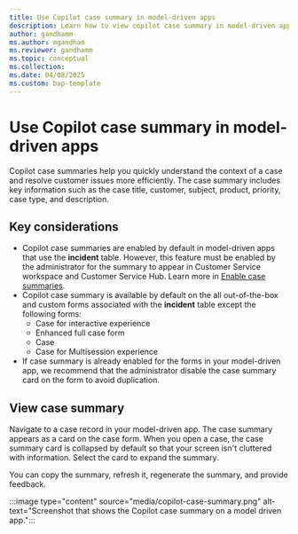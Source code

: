 ```yaml
---
title: Use Copilot case summary in model-driven apps
description: Learn how to view copilot case summary in model-driven apps.
author: gandhamm
ms.author: mgandham
ms.reviewer: gandhamm
ms.topic: conceptual 
ms.collection: 
ms.date: 04/08/2025
ms.custom: bap-template 
---
```


# Use Copilot case summary in model-driven apps

Copilot case summaries help you quickly understand the context of a case and resolve customer issues more efficiently. The case summary includes key information such as the case title, customer, subject, product, priority, case type, and description.

## Key considerations

- Copilot case summaries are enabled by default in model-driven apps that use the **incident** table. However, this feature must be enabled by the administrator for the summary to appear in Customer Service workspace and Customer Service Hub. Learn more in [Enable case summaries](/dynamics365/contact-center/administer/copilot-enable-summary#enable-case-summaries).
- Copilot case summary is available by default on the all out-of-the-box and custom forms associated with the **incident** table except the following forms:
   - Case for interactive experience
   - Enhanced full case form
   - Case
   - Case for Multisession experience
- If case summary is already enabled for the forms in your model-driven app, we recommend that the administrator disable the case summary card on the form to avoid duplication.

## View case summary

Navigate to a case record in your model-driven app. The case summary appears as a card on the case form. When you open a case, the case summary card is collapsed by default so that your screen isn't cluttered with information. Select the card to expand the summary.

You can copy the summary, refresh it, regenerate the summary, and provide feedback.

:::image type="content" source="media/copilot-case-summary.png" alt-text="Screenshot that shows the Copilot case summary on a model driven app.":::